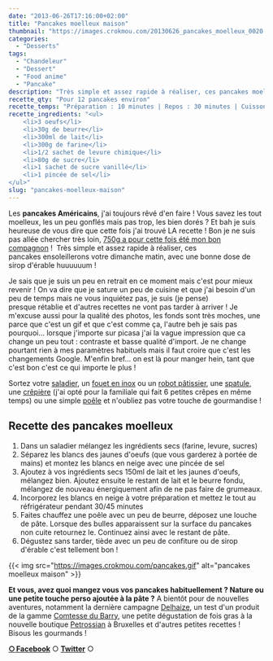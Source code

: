 ```yaml
---
date: "2013-06-26T17:16:00+02:00"
title: "Pancakes moelleux maison"
thumbnail: "https://images.crokmou.com/20130626_pancakes_moelleux_0020.jpg"
categories:
  - "Desserts"
tags:
  - "Chandeleur"
  - "Dessert"
  - "Food anime"
  - "Pancake"
description: "Très simple et assez rapide à réaliser, ces pancakes moelleux ensoleillerons votre dimanche matin, avec une bonne dose de sirop d'érable huuuuuum !"
recette_qty: "Pour 12 pancakes environ"
recette_temps: "Préparation : 10 minutes | Repos : 30 minutes | Cuisson : 3 minutes"
recette_ingredients: "<ul>
 	<li>3 oeufs</li>
 	<li>30g de beurre</li>
 	<li>300ml de lait</li>
 	<li>300g de farine</li>
 	<li>1/2 sachet de levure chimique</li>
 	<li>80g de sucre</li>
 	<li>1 sachet de sucre vanillé</li>
 	<li>1 pincée de sel</li>
</ul>"
slug: "pancakes-moelleux-maison"
---
```


Les **pancakes Américains**, j'ai toujours rêvé d'en faire ! Vous savez les tout moelleux, les un peu gonflés mais pas trop, les bien dorés ? Et bah je suis heureuse de vous dire que cette fois j'ai trouvé LA recette ! Bon je ne suis pas allée chercher très loin, [750g a pour cette fois été mon bon compagnon](http://www.750g.com/pancakes-r12530.htm) !  Très simple et assez rapide à réaliser, ces pancakes ensoleillerons votre dimanche matin, avec une bonne dose de sirop d'érable huuuuuum !

Je sais que je suis un peu en retrait en ce moment mais c'est pour mieux revenir ! On va dire que je sature un peu de cuisine et que j'ai besoin d'un peu de temps mais ne vous inquiétez pas, je suis (je pense) presque rétablie et d'autres recettes ne vont pas tarder à arriver ! Je m'excuse aussi pour la qualité des photos, les fonds sont très moches, une parce que c'est un gif et que c'est comme ça, l'autre beh je sais pas pourquoi... lorsque j'importe sur picasa j'ai la vague impression que ca change un peu tout : contraste et basse qualité d'import. Je ne change pourtant rien à mes paramètres habituels mais il faut croire que c'est les changements Google. M'enfin bref... on est là pour manger hein, tant que c'est bon c'est ce qui importe le plus !

Sortez votre [saladier](http://www.rueducommerce.fr/m/pl/malid:4769897), un [fouet en inox](http://www.rueducommerce.fr/index/ustensile%20Fouet%20inox) ou un [robot pâtissier](http://www.rueducommerce.fr/m/pl/malid:229,30023831), une [spatule](http://www.rueducommerce.fr/m/pl/malid:48515367), une [crêpière](http://www.rueducommerce.fr/m/pl/malid:15123296) (j'ai opté pour la familiale qui fait 6 petites crêpes en même temps) ou une simple [poêle](http://www.rueducommerce.fr/m/pl/malid:4769951) et n'oubliez pas votre touche de gourmandise !

## **Recette des pancakes moelleux**

1.  Dans un saladier mélangez les ingrédients secs (farine, levure, sucres)
2.  Séparez les blancs des jaunes d'oeufs (que vous garderez à portée de mains) et montez les blancs en neige avec une pincée de sel
3.  Ajoutez à vos ingrédients secs 150ml de lait et les jaunes d'oeufs, mélangez bien. Ajoutez ensuite le restant de lait et le beurre fondu, mélangez de nouveau énergiquement afin de ne pas faire de grumeaux.
4.  Incorporez les blancs en neige à votre préparation et mettez le tout au réfrigérateur pendant 30/45 minutes
5.  Faites chauffez une poêle avec un peu de beurre, déposez une louche de pâte. Lorsque des bulles apparaissent sur la surface du pancakes non cuite retournez le. Continuez ainsi avec le restant de pâte.
6.  Dégustez sans tarder, tiède avec un peu de confiture ou de sirop d'érable c'est tellement bon !

{{< img src="https://images.crokmou.com/pancakes.gif" alt="pancakes moelleux maison" >}}

**Et vous, avez quoi mangez vous vos pancakes habituellement ? Nature ou une petite touche perso ajoutée à la pâte ?** A bientôt pour de nouvelles aventures, notamment la dernière campagne [Delhaize](http://www.delhaize.be/), un test d'un produit de la gamme [Comtesse du Barry](http://www.comtessedubarry.com/), une petite dégustation de fois gras à la nouvelle boutique [Petrossian](http://www.petrossian.fr/) à Bruxelles et d'autres petites recettes ! Bisous les gourmands !

[**○<span style="font-size: xx-small; margin: 0px; outline: 0px; padding: 0px;"><span style="font-family: Arial, Helvetica, sans-serif; margin: 0px; outline: 0px; padding: 0px;"> </span></span>Facebook**](https://www.facebook.com/pages/CroKMou/148093255259077) ○ [**Twitter**](https://twitter.com/Crokmou) ○
